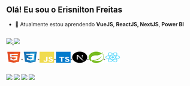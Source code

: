 
<!--
### Hi there 👋
### <img align="center" alt="ReactJS" height="30" width="40" src="https://github.com/devicons/devicon/blob/master/icons/vuejs/vuejs-original.svg">
### <img align="center" alt="AngularJS" height="30" width="40" src="https://github.com/devicons/devicon/blob/master/icons/angularjs/angularjs-original.svg">
### <img align="center" alt="NestJS" height="30" width="40" src="https://github.com/devicons/devicon/blob/master/icons/nestjs/nestjs-plain.svg">
### <img align="center" alt="Java" height="30" width="40" src="https://github.com/devicons/devicon/blob/master/icons/java/java-original.svg">
### <img align="center" alt="Spring Boot" height="30" width="40" src="https://github.com/devicons/devicon/blob/master/icons/spring/spring-original.svg">
### <img align="center" alt="Flutter" height="30" width="40" src="https://github.com/devicons/devicon/blob/master/icons/flutter/flutter-plain.svg">



**Erisnilton/Erisnilton** is a ✨ _special_ ✨ repository because its `README.md` (this file) appears on your GitHub profile.

Here are some ideas to get you started:

- 🔭 I’m currently working on ...
- 🌱 I’m currently learning ...
- 👯 I’m looking to collaborate on ...
- 🤔 I’m looking for help with ...
- 💬 Ask me about ...
- 📫 How to reach me: ...
- 😄 Pronouns: ...
- ⚡ Fun fact: ...
## 😄 Pronouns: ele/dele 
-->
## Olá! Eu sou o Erisnilton Freitas
- 🌱 Atualmente estou aprendendo __VueJS__, __ReactJS, NextJS__, __Power BI__

##
 <div>
  <a href="https://github.com/erisnilton">
<img height="180em" src="https://github-readme-stats.vercel.app/api?username=erisnilton&show_icons=true&theme=dark&include_all_commits=true&count_private=true"/>
  <img height="180em" src="https://github-readme-stats.vercel.app/api/top-langs/?username=erisnilton&layout=compact&langs_count=7&theme=dark"/>
</div>
<div style="display: inline_block"><br>
  <img align="center" alt="HTML" height="30" width="40" src="https://raw.githubusercontent.com/devicons/devicon/master/icons/html5/html5-original.svg">
  <img align="center" alt="CSS" height="30" width="40" src="https://raw.githubusercontent.com/devicons/devicon/master/icons/css3/css3-original.svg">
  <img align="center" alt="Javascript" height="30" width="40" src="https://raw.githubusercontent.com/devicons/devicon/master/icons/javascript/javascript-plain.svg">
  <img align="center" alt="Typescript" height="30" width="40" src="https://raw.githubusercontent.com/devicons/devicon/master/icons/typescript/typescript-plain.svg">
 
  <img align="center" alt="NextJS" height="30" width="40" src="https://github.com/devicons/devicon/blob/master/icons/nextjs/nextjs-original.svg">
 <img align="center" alt="Spring Boot" height="30" width="40" src="https://github.com/devicons/devicon/blob/master/icons/spring/spring-original.svg">
   <img align="center" alt="ReactJS" height="30" width="40" src="https://github.com/devicons/devicon/blob/master/icons/react/react-original.svg">
</div>
 
 ##
 <div> 
   <a href="https://instagram.com/erisnilton" target="_blank"><img src="https://img.shields.io/badge/-Instagram-%23E4405F?style=for-the-badge&logo=instagram&logoColor=white" target="_blank"></a>
  <a href="https://discord.gg/Erisnilton#6599" target="_blank"><img src="https://img.shields.io/badge/Discord-7289DA?style=for-the-badge&logo=discord&logoColor=white" target="_blank"></a> 
   <a href = "mailto:erisniltongf@gmail.com"><img src="https://img.shields.io/badge/-Gmail-%23333?style=for-the-badge&logo=gmail&logoColor=white" target="_blank"></a>
   <a href="https://www.linkedin.com/in/erisnilton" target="_blank"><img src="https://img.shields.io/badge/-LinkedIn-%230077B5?style=for-the-badge&logo=linkedin&logoColor=white" target="_blank"></a> 

<!--    ![Snake animation](https://github.com/erisnilton/erisnilton/blob/output/github-contribution-grid-snake.svg) -->
 
</div>
